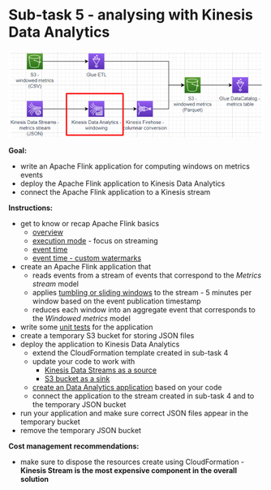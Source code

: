 # Sub-task 5 - analysing with Kinesis Data Analytics

![](../materials/diagrams/task5-focus.png)

**Goal:**
* write an Apache Flink application for computing windows on metrics events
* deploy the Apache Flink application to Kinesis Data Analytics
* connect the Apache Flink application to a Kinesis stream

**Instructions:**
* get to know or recap Apache Flink basics
    * [overview](https://nightlies.apache.org/flink/flink-docs-release-1.14/docs/dev/datastream/overview/)
    * [execution mode](https://nightlies.apache.org/flink/flink-docs-release-1.14/docs/dev/datastream/execution_mode/) - focus on streaming
    * [event time](https://nightlies.apache.org/flink/flink-docs-release-1.14/docs/concepts/time/)
    * [event time - custom watermarks](https://nightlies.apache.org/flink/flink-docs-release-1.14/docs/dev/datastream/event-time/generating_watermarks/)
* create an Apache Flink application that
    * reads events from a stream of events that correspond to the _Metrics stream_ model
    * applies [tumbling or sliding windows](https://nightlies.apache.org/flink/flink-docs-release-1.14/docs/dev/datastream/operators/windows/#tumbling-windows) to the stream - 5 minutes per window based on the event publication timestamp
    * reduces each window into an aggregate event that corresponds to the _Windowed metrics_ model
* write some [unit tests](https://nightlies.apache.org/flink/flink-docs-release-1.14/docs/dev/datastream/testing/) for the application
* create a temporary S3 bucket for storing JSON files
* deploy the application to Kinesis Data Analytics
    * extend the CloudFormation template created in sub-task 4
    * update your code to work with
        * [Kinesis Data Streams as a source](https://docs.aws.amazon.com/kinesisanalytics/latest/java/how-sources.html#input-streams)
        * [S3 bucket as a sink](https://docs.aws.amazon.com/kinesisanalytics/latest/java/how-sinks.html#sinks-s3)
    * [create an Data Analytics application](https://docs.aws.amazon.com/kinesisanalytics/latest/java/how-creating-apps.html) based on your code
    * connect the application to the stream created in sub-task 4 and to the temporary JSON bucket
* run your application and make sure correct JSON files appear in the temporary bucket
* remove the temporary JSON bucket

**Cost management recommendations:**
* make sure to dispose the resources create using CloudFormation - **Kinesis Stream is the most expensive component in the overall solution**